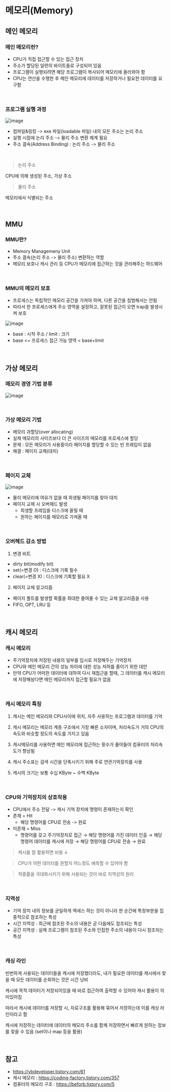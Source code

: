# 메모리(Memory)

## 메인 메모리

### 메인 메모리란?

- CPU가 직접 접근할 수 있는 접근 장치
- 주소가 할당된 일련의 바이트들로 구성되어 있음
- 프로그램이 실행되려면 해당 프로그램이 복사되어 메모리에 올라와야 함
- CPU는 연산을 수행한 후 메인 메모리에 데이터를 저장하거나 필요한 데이터를 요구함


<br/>

### 프로그램 실행 과정

![image](https://user-images.githubusercontent.com/24283422/126812729-646bd586-3121-46a9-a737-b273742681a9.png)

- 컴파일&링킹 -> exe 파일(loadable 파일) 내의 모든 주소는 논리 주소
- 실행 시점에 논리 주소 -> 물리 주소 변환 체계 필요
- 주소 결속(Address Binding) : 논리 주소 -> 물리 주소

<br/>

> 논리 주소

CPU에 의해 생성된 주소, 가상 주소

> 물리 주소

메모리에서 식별되는 주소

<br/>

## MMU

### MMU란?

- Memory Managemeny Unit
- 주소 결속(논리 주소 -> 물리 주소) 변환하는 역할
- 메모리 보호나 캐시 관리 등 CPU가 메모리에 접근하는 것을 관리해주는 하드웨어

<br/>

### MMU의 메모리 보호

- 프로세스는 독립적인 메모리 공간을 가져야 하며, 다른 공간을 침범해서는 안됨
- 따라서 한 프로세스에게 주소 영역을 설정하고, 잘못된 접근이 오면 trap을 발생시켜 보호

![image](https://user-images.githubusercontent.com/24283422/126814308-09dba299-455a-4fa9-954c-5b4d19b33080.png)

- base : 시작 주소 / limit : 크기
- base <= 프로세스 접근 가능 영역 < base+limit

<br/>

## 가상 메모리

### 메모리 경영 기법 분류

![image](https://user-images.githubusercontent.com/24283422/126814806-1ad0673d-dd4a-4c91-9af2-2d9f50a8e364.png)

<br/>

### 가상 메모리 기법

- 메모리 과할당(over allocating)
- 실제 메모리의 사이즈보다 더 큰 사이즈의 메모리를 프로세스에 할당
- 문제 : 모든 메모리가 사용중이라 페이지를 할당할 수 있는 빈 프레임이 없음
- 해결 : 페이지 교체(대치)

<br/>

### 페이지 교체

![image](https://user-images.githubusercontent.com/24283422/126816458-d42430ba-5ff8-4892-977d-4884b0aad86a.png)

- 물리 메모리에 여유가 없을 때 희생될 페이지를 찾아
  대치
- 페이지 교체 시 오버헤드 발생
  - 희생할 프레임을 디스크에 올릴 때
  - 원하는 페이지를 메모리로 가져올 때

<br/>

### 오버헤드 감소 방법

1. 변경 비트

- dirty bit(modify bit)
- set(=변경 O) : 디스크에 기록 필수
- clear(=변경 X) : 디스크에 기록할 필요 X

2. 페이지 교체 알고리즘

- 페이지 폴트를 발생할 확률을 최대한 줄여줄 수 있는 교체 알고리즘을 사용
- FIFO, OPT, LRU 등

<br/>

## 캐시 메모리

### 캐시 메모리

- 주기억장치에 저장된 내용의 일부를 임시로 저장해두는 기억장치
- CPU와 메인 메모리 간의 성능 차이에 대한 성능 저하를 줄이기 위한 대안
- 만약 CPU가 어떠한 데이터에 대하여 다시 재접근을 할때, 그 데이터를 캐시 메모리에 저장해놨다면 메인 메모리까지 접근할 필요가 없음

<br/>

### 캐시 메모리 특징

1. 캐시는 메인 메모리와 CPU사이에 위치, 자주 사용하는 프로그램과 데이터를 기억

2. 캐시 메모리는 메모리 계층 구조에서 가장 빠른 소자이며, 처리속도가 거의 CPU의 속도와 비슷할 정도의 속도를 가지고 있음

3. 캐시메모리를 사용하면 메인 메모리에 접근하는 횟수가 줄어들어 컴퓨터의 처리속도가 향상됨

4. 캐시 주소표는 검색 시간을 단축시키기 위해 주로 연관기억장치를 사용

5. 캐시의 크기는 보통 수십 KByte ~ 수백 KByte

<br/>

### CPU와 기억장치의 상호작용

- CPU에서 주소 전달 -> 캐시 기억 장치에 명령이 존재하는지 확인
- 존재 = Hit
  - 해당 명령어를 CPU로 전송 -> 완료
- 미존재 = Miss
  - 명령어를 갖고 주기억장치로 접근 → 해당 명령어를 가진 데이터 인출 → 해당 명령어 데이터를 캐시에 저장 → 해당 명령어를 CPU로 전송 → 완료

> 캐시를 잘 활용하면 비용 ↓

> CPU가 어떤 데이터를 원할지 어느정도 예측할 수 있어야 함

> 적중률을 극대화시키기 위해 사용되는 것이 바로 지역성의 원리

<br/>

### 지역성

- 기억 장치 내의 정보를 균일하게 액세스 하는 것이 아니라 한 순간에 특정부분을 집중적으로 참조하는 특성
- 시간 지역성 : 최근에 참조된 주소의 내용은 곧 다음에도 참조되는 특성
- 공간 지역성 : 실제 프로그램이 참조된 주소와 인접한 주소의 내용이 다시 참조되는 특성

<br/>

### 캐싱 라인

빈번하게 사용되는 데이터들을 캐시에 저장했더라도, 내가 필요한 데이터를 캐시에서 찾을 때 모든 데이터를 순회하는 것은 시간 낭비

캐시에 목적 데이터가 저장되어있을 때 바로 접근하여 출력할 수 있어야 캐시 활용이 의미있어짐

따라서 캐시에 데이터를 저장할 시, 자료구조를 활용해 묶어서 저장하는데 이를 캐싱 라인이라고 함

캐시에 저장하는 데이터에 데이터의 메모리 주소를 함께 저장하면서 빠르게 원하는 정보를 찾을 수 있음 (set이나 map 등을 활용)

<br/>

## 참고

- https://ybdeveloper.tistory.com/61
- 캐시 메모리 : https://coding-factory.tistory.com/357
- 컴퓨터의 메모리 구조 : https://beforb.tistory.com/5
